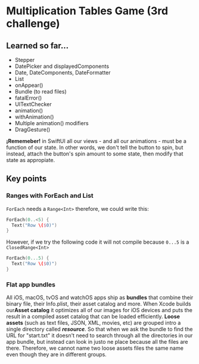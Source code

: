 # Multiplication Tables Game (3rd challenge)

## Learned so far...

- Stepper
- DatePicker and displayedComponents
- Date, DateComponents, DateFormatter
- List
- onAppear()
- Bundle (to read files)
- fatalError()
- UITextChecker
- animation()
- withAnimation()
- Multiple animation() modifiers
- DragGesture()

**¡Rememeber!** in SwiftUI all our views - and all our animations - must be a function of our state. In other words, we don't tell the button to spin, but instead, attach the button's spin amount to some state, then modify that state as appropiate.

## Key points

### Ranges with ForEach and List

```ForEach``` needs a ```Range<Int>``` therefore, we could write this:

```swift
ForEach(0..<5) {
  Text("Row \($0)")
}
```

However, if we try the following code it will not compile because ```0...5``` is a ```ClosedRange<Int>``` 

```swift
ForEach(0...5) {
  Text("Row \($0)")
}
```

### Flat app bundles

All iOS, macOS, tvOS and watchOS apps ship as **bundles** that combine their binary file, their Info.plist, their asset catalog and more. When Xcode builds our**Asset catalog** it optimizes all of our images for iOS devices and puts the result in a compiled asset catalog that can be loaded efficiently. **Loose assets** (such as text files, JSON, XML, movies, etc) are grouped intro a single directory called ***resource***. So that when we ask the bundle to find the URL for "start.txt" it doesn't need to search through all the directories in our app bundle, but instead can look in justo ne place because all the files are there. Therefore, we cannot name two loose assets files the same name even though they are in different groups.

